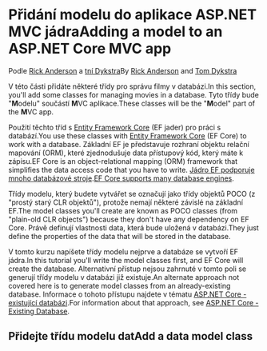 # <a name="adding-a-model-to-an-aspnet-core-mvc-app"></a><span data-ttu-id="6df22-101">Přidání modelu do aplikace ASP.NET MVC jádra</span><span class="sxs-lookup"><span data-stu-id="6df22-101">Adding a model to an ASP.NET Core MVC app</span></span>

<span data-ttu-id="6df22-102">Podle [Rick Anderson](https://twitter.com/RickAndMSFT) a [tní Dykstra](https://github.com/tdykstra)</span><span class="sxs-lookup"><span data-stu-id="6df22-102">By [Rick Anderson](https://twitter.com/RickAndMSFT) and [Tom Dykstra](https://github.com/tdykstra)</span></span>

<span data-ttu-id="6df22-103">V této části přidáte některé třídy pro správu filmy v databázi.</span><span class="sxs-lookup"><span data-stu-id="6df22-103">In this section, you'll add some classes for managing movies in a database.</span></span> <span data-ttu-id="6df22-104">Tyto třídy bude "**M**odelu" součástí **M**VC aplikace.</span><span class="sxs-lookup"><span data-stu-id="6df22-104">These classes will be the "**M**odel" part of the **M**VC app.</span></span>

<span data-ttu-id="6df22-105">Použití těchto tříd s [Entity Framework Core](https://docs.microsoft.com/ef/core) (EF jader) pro práci s databází.</span><span class="sxs-lookup"><span data-stu-id="6df22-105">You use these classes with [Entity Framework Core](https://docs.microsoft.com/ef/core) (EF Core) to work with a database.</span></span> <span data-ttu-id="6df22-106">Základní EF je představuje rozhraní objektu relační mapování (ORM), které zjednodušuje data přístupový kód, který máte k zápisu.</span><span class="sxs-lookup"><span data-stu-id="6df22-106">EF Core is an object-relational mapping (ORM) framework that simplifies the data access code that you have to write.</span></span> <span data-ttu-id="6df22-107">[Jádro EF podporuje mnoho databázové stroje](https://docs.microsoft.com/ef/core/providers/).</span><span class="sxs-lookup"><span data-stu-id="6df22-107">[EF Core supports many database engines](https://docs.microsoft.com/ef/core/providers/).</span></span>

<span data-ttu-id="6df22-108">Třídy modelu, který budete vytvářet se označují jako třídy objektů POCO (z "prostý starý CLR objektů"), protože nemají některé závislé na základní EF.</span><span class="sxs-lookup"><span data-stu-id="6df22-108">The model classes you'll create are known as POCO classes (from "plain-old CLR objects") because they don't have any dependency on EF Core.</span></span> <span data-ttu-id="6df22-109">Právě definují vlastnosti data, která bude uložená v databázi.</span><span class="sxs-lookup"><span data-stu-id="6df22-109">They just define the properties of the data that will be stored in the database.</span></span>

<span data-ttu-id="6df22-110">V tomto kurzu napíšete třídy modelu nejprve a databáze se vytvoří EF jádra.</span><span class="sxs-lookup"><span data-stu-id="6df22-110">In this tutorial you'll write the model classes first, and EF Core will create the database.</span></span> <span data-ttu-id="6df22-111">Alternativní přístup nejsou zahrnuté v tomto poli se generují třídy modelu v databázi již existuje.</span><span class="sxs-lookup"><span data-stu-id="6df22-111">An alternate approach not covered here is to generate model classes from an already-existing database.</span></span> <span data-ttu-id="6df22-112">Informace o tohoto přístupu najdete v tématu [ASP.NET Core - existující databázi](https://docs.microsoft.com/ef/core/get-started/aspnetcore/existing-db).</span><span class="sxs-lookup"><span data-stu-id="6df22-112">For information about that approach, see [ASP.NET Core - Existing Database](https://docs.microsoft.com/ef/core/get-started/aspnetcore/existing-db).</span></span>

## <a name="add-a-data-model-class"></a><span data-ttu-id="6df22-113">Přidejte třídu modelu dat</span><span class="sxs-lookup"><span data-stu-id="6df22-113">Add a data model class</span></span>
